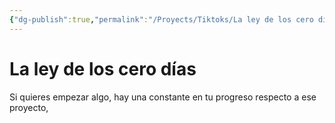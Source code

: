 ```yaml
---
{"dg-publish":true,"permalink":"/Proyects/Tiktoks/La ley de los cero días/","tags":["#NoteType/KanbanNote"],"created":"2023-09-22T17:01:57.378-05:00","updated":"2023-09-22T17:02:22.936-05:00"}
---
```



# La ley de los cero días

Si quieres empezar algo, hay una constante en tu progreso respecto a ese proyecto, 